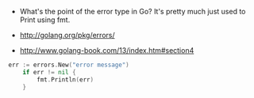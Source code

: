 - What's the point of the error type in Go? It's pretty much just used to Print using fmt.

- http://golang.org/pkg/errors/
- http://www.golang-book.com/13/index.htm#section4

```go
err := errors.New("error message")
    if err != nil {
        fmt.Println(err)
    }
```
